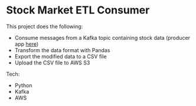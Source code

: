 # Stock Market ETL Consumer

This project does the following:
- Consume messages from a Kafka topic containing stock data (producer app [here](https://github.com/KevinSaephanh/stock-market-etl-producer))
- Transform the data format with Pandas
- Export the modified data to a CSV file
- Upload the CSV file to AWS S3

Tech:
- Python
- Kafka
- AWS